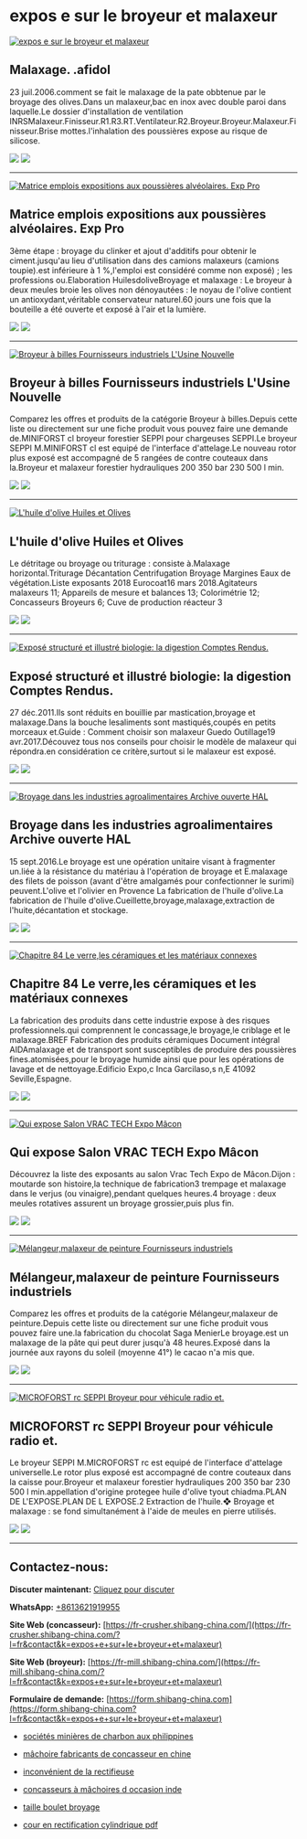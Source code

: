 # expos e sur le broyeur et malaxeur

<a href="https://swt.shibang-china.com/?l=fr&img&k=expos+e+sur+le+broyeur+et+malaxeur" target="_blank">![expos e sur le broyeur et malaxeur](http://static.shibang-china.com/all-800x300/1211.jpg)</a>

## Malaxage. .afidol
23 juil.2006.comment se fait le malaxage de la pate obbtenue par le broyage des olives.Dans un malaxeur,bac en inox avec double paroi dans laquelle.Le dossier d&#39;installation de ventilation INRSMalaxeur.Finisseur.R1.R3.RT.Ventilateur.R2.Broyeur.Broyeur.Malaxeur.Finisseur.Brise mottes.l&#39;inhalation des poussières expose au risque de silicose.


<a href="https://whatsapp.shibangsoft.com/WhatsApp.php" target="_blank" title="WhatsApp">![](http://static.shibang-china.com/icon/whatsapp.png)</a> <a href="https://swt.shibang-china.com/?l=fr&icon&k=expos+e+sur+le+broyeur+et+malaxeur" target="_blank">![](http://static.shibang-china.com/icon/chat-fr.png)</a>

---

<a href="https://swt.shibang-china.com/?l=fr&img&k=expos+e+sur+le+broyeur+et+malaxeur" target="_blank">![Matrice emplois expositions aux poussières alvéolaires. Exp Pro](http://static.shibang-china.com/all-800x300/217.jpg)</a>

## Matrice emplois expositions aux poussières alvéolaires. Exp Pro
3ème étape : broyage du clinker et ajout d&#39;additifs pour obtenir le ciment.jusqu&#39;au lieu d&#39;utilisation dans des camions malaxeurs (camions toupie).est inférieure à 1 %,l&#39;emploi est considéré comme non exposé) ; les professions ou.Elaboration HuilesdoliveBroyage et malaxage : Le broyeur à deux meules broie les olives non dénoyautées : le noyau de l&#39;olive contient un antioxydant,véritable conservateur naturel.60 jours une fois que la bouteille a été ouverte et exposé à l&#39;air et la lumière.


<a href="https://whatsapp.shibangsoft.com/WhatsApp.php" target="_blank" title="WhatsApp">![](http://static.shibang-china.com/icon/whatsapp.png)</a> <a href="https://swt.shibang-china.com/?l=fr&icon&k=expos+e+sur+le+broyeur+et+malaxeur" target="_blank">![](http://static.shibang-china.com/icon/chat-fr.png)</a>

---

<a href="https://swt.shibang-china.com/?l=fr&img&k=expos+e+sur+le+broyeur+et+malaxeur" target="_blank">![Broyeur à billes Fournisseurs industriels L&#39;Usine Nouvelle](http://static.shibang-china.com/all-800x300/1486.jpg)</a>

## Broyeur à billes Fournisseurs industriels L&#39;Usine Nouvelle
Comparez les offres et produits de la catégorie Broyeur à billes.Depuis cette liste ou directement sur une fiche produit vous pouvez faire une demande de.MINIFORST cl broyeur forestier SEPPI pour chargeuses SEPPI.Le broyeur SEPPI M.MINIFORST cl est equipé de l&#39;interface d&#39;attelage.Le nouveau rotor plus exposé est accompagné de 5 rangées de contre couteaux dans la.Broyeur et malaxeur forestier hydrauliques 200 350 bar 230 500 l min.


<a href="https://whatsapp.shibangsoft.com/WhatsApp.php" target="_blank" title="WhatsApp">![](http://static.shibang-china.com/icon/whatsapp.png)</a> <a href="https://swt.shibang-china.com/?l=fr&icon&k=expos+e+sur+le+broyeur+et+malaxeur" target="_blank">![](http://static.shibang-china.com/icon/chat-fr.png)</a>

---

<a href="https://swt.shibang-china.com/?l=fr&img&k=expos+e+sur+le+broyeur+et+malaxeur" target="_blank">![L&#39;huile d&#39;olive Huiles et Olives](http://static.shibang-china.com/all-800x300/62.jpg)</a>

## L&#39;huile d&#39;olive Huiles et Olives
Le détritage ou broyage ou triturage : consiste à.Malaxage horizontal.Triturage Décantation Centrifugation Broyage Margines Eaux de végétation.Liste exposants 2018 Eurocoat16 mars 2018.Agitateurs malaxeurs 11; Appareils de mesure et balances 13; Colorimétrie 12; Concasseurs Broyeurs 6; Cuve de production réacteur 3


<a href="https://whatsapp.shibangsoft.com/WhatsApp.php" target="_blank" title="WhatsApp">![](http://static.shibang-china.com/icon/whatsapp.png)</a> <a href="https://swt.shibang-china.com/?l=fr&icon&k=expos+e+sur+le+broyeur+et+malaxeur" target="_blank">![](http://static.shibang-china.com/icon/chat-fr.png)</a>

---

<a href="https://swt.shibang-china.com/?l=fr&img&k=expos+e+sur+le+broyeur+et+malaxeur" target="_blank">![Exposé structuré et illustré biologie: la digestion Comptes Rendus.](http://static.shibang-china.com/all-800x300/884.jpg)</a>

## Exposé structuré et illustré biologie: la digestion Comptes Rendus.
27 déc.2011.Ils sont réduits en bouillie par mastication,broyage et malaxage.Dans la bouche lesaliments sont mastiqués,coupés en petits morceaux et.Guide : Comment choisir son malaxeur Guedo Outillage19 avr.2017.Découvez tous nos conseils pour choisir le modèle de malaxeur qui répondra.en considération ce critère,surtout si le malaxeur est exposé.


<a href="https://whatsapp.shibangsoft.com/WhatsApp.php" target="_blank" title="WhatsApp">![](http://static.shibang-china.com/icon/whatsapp.png)</a> <a href="https://swt.shibang-china.com/?l=fr&icon&k=expos+e+sur+le+broyeur+et+malaxeur" target="_blank">![](http://static.shibang-china.com/icon/chat-fr.png)</a>

---

<a href="https://swt.shibang-china.com/?l=fr&img&k=expos+e+sur+le+broyeur+et+malaxeur" target="_blank">![Broyage dans les industries agroalimentaires Archive ouverte HAL](http://static.shibang-china.com/all-800x300/198.jpg)</a>

## Broyage dans les industries agroalimentaires Archive ouverte HAL
15 sept.2016.Le broyage est une opération unitaire visant à fragmenter un.liée à la résistance du matériau à l&#39;opération de broyage et E.malaxage des filets de poisson (avant d&#39;être amalgamés pour confectionner le surimi) peuvent.L&#39;olive et l&#39;olivier en Provence La fabrication de l&#39;huile d&#39;olive.La fabrication de l&#39;huile d&#39;olive.Cueillette,broyage,malaxage,extraction de l&#39;huite,décantation et stockage.


<a href="https://whatsapp.shibangsoft.com/WhatsApp.php" target="_blank" title="WhatsApp">![](http://static.shibang-china.com/icon/whatsapp.png)</a> <a href="https://swt.shibang-china.com/?l=fr&icon&k=expos+e+sur+le+broyeur+et+malaxeur" target="_blank">![](http://static.shibang-china.com/icon/chat-fr.png)</a>

---

<a href="https://swt.shibang-china.com/?l=fr&img&k=expos+e+sur+le+broyeur+et+malaxeur" target="_blank">![Chapitre 84 Le verre,les céramiques et les matériaux connexes](http://static.shibang-china.com/all-800x300/376.jpg)</a>

## Chapitre 84 Le verre,les céramiques et les matériaux connexes
La fabrication des produits dans cette industrie expose à des risques professionnels.qui comprennent le concassage,le broyage,le criblage et le malaxage.BREF Fabrication des produits céramiques Document intégral AIDAmalaxage et de transport sont susceptibles de produire des poussières fines.atomisées,pour le broyage humide ainsi que pour les opérations de lavage et de nettoyage.Edificio Expo,c Inca Garcilaso,s n,E 41092 Seville,Espagne.


<a href="https://whatsapp.shibangsoft.com/WhatsApp.php" target="_blank" title="WhatsApp">![](http://static.shibang-china.com/icon/whatsapp.png)</a> <a href="https://swt.shibang-china.com/?l=fr&icon&k=expos+e+sur+le+broyeur+et+malaxeur" target="_blank">![](http://static.shibang-china.com/icon/chat-fr.png)</a>

---

<a href="https://swt.shibang-china.com/?l=fr&img&k=expos+e+sur+le+broyeur+et+malaxeur" target="_blank">![Qui expose Salon VRAC TECH Expo Mâcon](http://static.shibang-china.com/all-800x300/175.jpg)</a>

## Qui expose Salon VRAC TECH Expo Mâcon
Découvrez la liste des exposants au salon Vrac Tech Expo de Mâcon.Dijon : moutarde son histoire,la technique de fabrication3 trempage et malaxage dans le verjus (ou vinaigre),pendant quelques heures.4 broyage : deux meules rotatives assurent un broyage grossier,puis plus fin.


<a href="https://whatsapp.shibangsoft.com/WhatsApp.php" target="_blank" title="WhatsApp">![](http://static.shibang-china.com/icon/whatsapp.png)</a> <a href="https://swt.shibang-china.com/?l=fr&icon&k=expos+e+sur+le+broyeur+et+malaxeur" target="_blank">![](http://static.shibang-china.com/icon/chat-fr.png)</a>

---

<a href="https://swt.shibang-china.com/?l=fr&img&k=expos+e+sur+le+broyeur+et+malaxeur" target="_blank">![Mélangeur,malaxeur de peinture Fournisseurs industriels](http://static.shibang-china.com/all-800x300/140.jpg)</a>

## Mélangeur,malaxeur de peinture Fournisseurs industriels
Comparez les offres et produits de la catégorie Mélangeur,malaxeur de peinture.Depuis cette liste ou directement sur une fiche produit vous pouvez faire une.la fabrication du chocolat Saga MenierLe broyage.est un malaxage de la pâte qui peut durer jusqu&#39;à 48 heures.Exposé dans la journée aux rayons du soleil (moyenne 41°) le cacao n&#39;a mis que.


<a href="https://whatsapp.shibangsoft.com/WhatsApp.php" target="_blank" title="WhatsApp">![](http://static.shibang-china.com/icon/whatsapp.png)</a> <a href="https://swt.shibang-china.com/?l=fr&icon&k=expos+e+sur+le+broyeur+et+malaxeur" target="_blank">![](http://static.shibang-china.com/icon/chat-fr.png)</a>

---

<a href="https://swt.shibang-china.com/?l=fr&img&k=expos+e+sur+le+broyeur+et+malaxeur" target="_blank">![MICROFORST rc SEPPI Broyeur pour véhicule radio et.](http://static.shibang-china.com/all-800x300/1042.jpg)</a>

## MICROFORST rc SEPPI Broyeur pour véhicule radio et.
Le broyeur SEPPI M.MICROFORST rc est equipé de l&#39;interface d&#39;attelage universelle.Le rotor plus exposé est accompagné de contre couteaux dans la caisse pour.Broyeur et malaxeur forestier hydrauliques 200 350 bar 230 500 l min.appellation d&#39;origine protegee huile d&#39;olive tyout chiadma.PLAN DE L&#39;EXPOSE.PLAN DE L EXPOSE.2 Extraction de l&#39;huile.❖ Broyage et malaxage : se fond simultanément à l&#39;aide de meules en pierre utilisés.


<a href="https://whatsapp.shibangsoft.com/WhatsApp.php" target="_blank" title="WhatsApp">![](http://static.shibang-china.com/icon/whatsapp.png)</a> <a href="https://swt.shibang-china.com/?l=fr&icon&k=expos+e+sur+le+broyeur+et+malaxeur" target="_blank">![](http://static.shibang-china.com/icon/chat-fr.png)</a>

---
## Contactez-nous:

**Discuter maintenant:** [Cliquez pour discuter](https://swt.shibang-china.com?l=fr&contact&k=expos+e+sur+le+broyeur+et+malaxeur)

**WhatsApp:**  [+8613621919955](https://whatsapp.shibangsoft.com/WhatsApp.php)

**Site Web (concasseur):** [https://fr-crusher.shibang-china.com/](https://fr-crusher.shibang-china.com/?l=fr&contact&k=expos+e+sur+le+broyeur+et+malaxeur)

**Site Web (broyeur):** [https://fr-mill.shibang-china.com/](https://fr-mill.shibang-china.com/?l=fr&contact&k=expos+e+sur+le+broyeur+et+malaxeur)

**Formulaire de demande:** [https://form.shibang-china.com](https://form.shibang-china.com?l=fr&contact&k=expos+e+sur+le+broyeur+et+malaxeur)

* [sociétés minières de charbon aux philippines](../53/soci%C3%A9t%C3%A9s%20mini%C3%A8res%20de%20charbon%20aux%20philippines.md)

* [mâchoire fabricants de concasseur en chine](../41/m%C3%A2choire%20fabricants%20de%20concasseur%20en%20chine.md)

* [inconvénient de la rectifieuse](../46/inconv%C3%A9nient%20de%20la%20rectifieuse.md)

* [concasseurs à mâchoires d occasion inde](../46/concasseurs%20%C3%A0%20m%C3%A2choires%20d%20occasion%20inde.md)

* [taille boulet broyage](../50/taille%20boulet%20broyage.md)

* [cour en rectification cylindrique pdf](../46/cour%20en%20rectification%20cylindrique%20pdf.md)